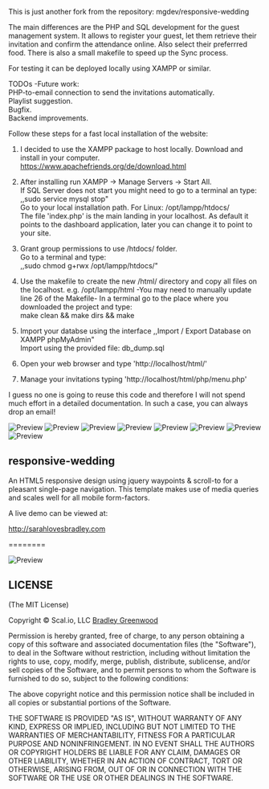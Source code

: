 This is just another fork from the repository:
mgdev/responsive-wedding

The main differences are the PHP and SQL development for the guest management system.
It allows to register your guest, let them retrieve their invitation and confirm
the attendance online. Also select their preferrred food.
There is also a small makefile to speed up the Sync process.

For testing it can be deployed locally using XAMPP or similar.

TODOs -Future work:\
PHP-to-email connection to send the invitations automatically.\
Playlist suggestion.\
Bugfix.\
Backend improvements.

Follow these steps for a fast local installation of the website:

1. I decided to use the XAMPP package to host locally.
   Download and install in your computer.
   https://www.apachefriends.org/de/download.html

2. After installing run XAMPP -> Manage Servers -> Start All.\
   If SQL Server does not start you might need to go to a terminal an type:\
   ,,sudo service mysql stop"\
   Go to your local installation path. For Linux: /opt/lampp/htdocs/ \
   The file 'index.php' is the main landing in your localhost. As default
   it points to the dashboard application, later you can change it to point to your site.

3. Grant group permissions to use /htdocs/ folder.\
   Go to a terminal and type:\
   ,,sudo chmod g+rwx /opt/lampp/htdocs/"

4. Use the makefile to create the new /html/ directory and copy all files
   on the localhost. e.g. /opt/lampp/html -You may need to manually update line 26 of the Makefile-
   In a terminal go to the place where you downloaded the project and type:\
   make clean && make dirs && make

5. Import your databse using the interface ,,Import / Export Database on XAMPP phpMyAdmin"\
   Import using the provided file: db_dump.sql

6. Open your web browser and type 'http://localhost/html/'

7. Manage your invitations typing 'http://localhost/html/php/menu.php'

I guess no one is going to reuse this code and therefore I will not
spend much effort in a detailed documentation. In such a case, you can
always drop an email!

![Preview](https://github.com/rocadura/responsive-wedding/blob/master/Prev_1.png?raw=true)
![Preview](https://github.com/rocadura/responsive-wedding/blob/master/Prev_2.png?raw=true)
![Preview](https://github.com/rocadura/responsive-wedding/blob/master/Prev_3.png?raw=true)
![Preview](https://github.com/rocadura/responsive-wedding/blob/master/Prev_4.png?raw=true)
![Preview](https://github.com/rocadura/responsive-wedding/blob/master/Prev_5.png?raw=true)
![Preview](https://github.com/rocadura/responsive-wedding/blob/master/Prev_6.png?raw=true)
![Preview](https://github.com/rocadura/responsive-wedding/blob/master/Prev_7.png?raw=true)
![Preview](https://github.com/rocadura/responsive-wedding/blob/master/Prev_8.png?raw=true)



responsive-wedding
------------------

An HTML5 responsive design using jquery waypoints & scroll-to for a pleasant single-page navigation. This template makes use of media queries and scales well for all mobile form-factors.

A live demo can be viewed at:

   http://sarahlovesbradley.com

========

![Preview](https://github.com/bmgdev/responsive-wedding/blob/master/preview.png?raw=true)

## LICENSE

(The MIT License)

Copyright © Scal.io, LLC [Bradley Greenwood](http://github.com/bmgdev/)

Permission is hereby granted, free of charge, to any person obtaining a
copy of this software and associated documentation files (the "Software"),
to deal in the Software without restriction, including without
limitation the rights to use, copy, modify, merge, publish, distribute,
sublicense, and/or sell copies of the Software, and to permit persons
to whom the Software is furnished to do so, subject to the following conditions:

The above copyright notice and this permission notice shall be included
in all copies or substantial portions of the Software.

THE SOFTWARE IS PROVIDED "AS IS", WITHOUT WARRANTY OF ANY KIND, EXPRESS
OR IMPLIED, INCLUDING BUT NOT LIMITED TO THE WARRANTIES OF MERCHANTABILITY,
FITNESS FOR A PARTICULAR PURPOSE AND NONINFRINGEMENT. IN NO EVENT SHALL
THE AUTHORS OR COPYRIGHT HOLDERS BE LIABLE FOR ANY CLAIM, DAMAGES OR
OTHER LIABILITY, WHETHER IN AN ACTION OF CONTRACT, TORT OR OTHERWISE,
ARISING FROM, OUT OF OR IN CONNECTION WITH THE SOFTWARE OR THE USE OR
OTHER DEALINGS IN THE SOFTWARE.
